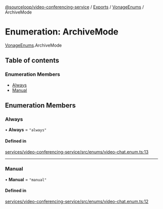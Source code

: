 [@sourceloop/video-conferencing-service](../README.md) / [Exports](../modules.md) / [VonageEnums](../modules/VonageEnums.md) / ArchiveMode

# Enumeration: ArchiveMode

[VonageEnums](../modules/VonageEnums.md).ArchiveMode

## Table of contents

### Enumeration Members

- [Always](VonageEnums.ArchiveMode.md#always)
- [Manual](VonageEnums.ArchiveMode.md#manual)

## Enumeration Members

### Always

• **Always** = ``"always"``

#### Defined in

[services/video-conferencing-service/src/enums/video-chat.enum.ts:13](https://github.com/sourcefuse/loopback4-microservice-catalog/blob/77bb890a2/services/video-conferencing-service/src/enums/video-chat.enum.ts#L13)

___

### Manual

• **Manual** = ``"manual"``

#### Defined in

[services/video-conferencing-service/src/enums/video-chat.enum.ts:12](https://github.com/sourcefuse/loopback4-microservice-catalog/blob/77bb890a2/services/video-conferencing-service/src/enums/video-chat.enum.ts#L12)

